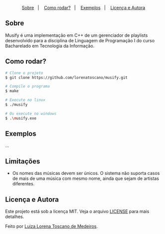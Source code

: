 <p align="center">
  <a href="#sobre">Sobre</a>&nbsp;&nbsp;&nbsp;|&nbsp;&nbsp;&nbsp;
  <a href="#como-rodar">Como rodar?</a>&nbsp;&nbsp;&nbsp;|&nbsp;&nbsp;&nbsp;
  <a href="#exemplos">Exemplos</a>&nbsp;&nbsp;&nbsp;|&nbsp;&nbsp;&nbsp;
  <a href="#licença-e-autora">Licença e Autora</a>
</p>

## Sobre
Musify é uma implementação em C++ de um gerenciador de playlists desenvolvido para a disciplina de Linguagem de Programação I do curso Bacharelado em Tecnologia da Informação.

## Como rodar?


```bash
# Clone o projeto
$ git clone https://github.com/lorenatoscano/musify.git

# Compile o programa
$ make

# Execute no linux
$ ./musify 

# Ou execute no windows
$ .\musify.exe

```
## Exemplos

...

## Limitações
- Os nomes das músicas devem ser únicos. O sistema não suporta casos de mais de uma música com mesmo nome, ainda que sejam de artistas diferentes.
## Licença e Autora
Este projeto está sob a licença MIT. Veja o arquivo [LICENSE](https://github.com/lorenatoscano/musify/blob/main/LICENSE) para mais detalhes.

Feito por [Luiza Lorena Toscano de Medeiros](https://github.com/lorenatoscano).
